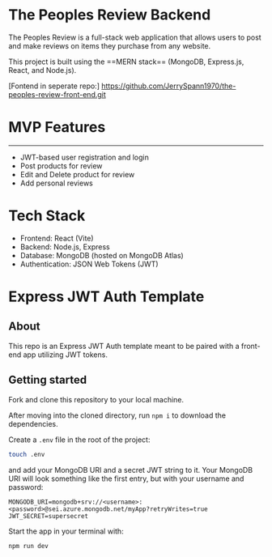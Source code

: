 # The Peoples Review Backend

The Peoples Review is a full-stack web application that allows users to post and make reviews on items they purchase from any website.

This project is built using the ==MERN stack== (MongoDB, Express.js, React, and Node.js).

[Fontend in seperate repo:] https://github.com/JerrySpann1970/the-peoples-review-front-end.git

# **MVP Features**
---
- JWT-based user registration and login
- Post products for review
- Edit and Delete product for review
- Add personal reviews

 # **Tech Stack**

- Frontend: React (Vite)
- Backend: Node.js, Express
- Database: MongoDB (hosted on MongoDB Atlas)
- Authentication: JSON Web Tokens (JWT)

# Express JWT Auth Template

## About

This repo is an Express JWT Auth template meant to be paired with a front-end app utilizing JWT tokens.

## Getting started

Fork and clone this repository to your local machine.

After moving into the cloned directory, run `npm i` to download the dependencies.

Create a `.env` file in the root of the project:

```bash
touch .env
```

and add your MongoDB URI and a secret JWT string to it. Your MongoDB URI will look something like the first entry, but with your username and password:

```plaintext
MONGODB_URI=mongodb+srv://<username>:<password>@sei.azure.mongodb.net/myApp?retryWrites=true
JWT_SECRET=supersecret
```

Start the app in your terminal with:

``` sh
npm run dev
```

